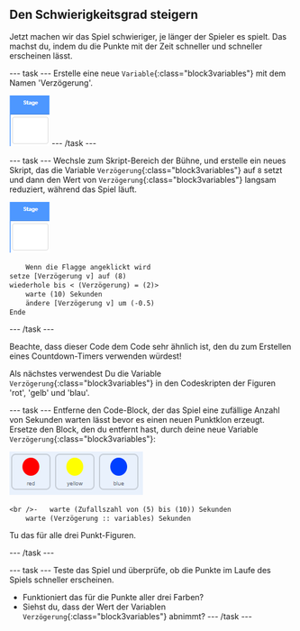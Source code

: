 ## Den Schwierigkeitsgrad steigern

Jetzt machen wir das Spiel schwieriger, je länger der Spieler es spielt. Das machst du, indem du die Punkte mit der Zeit schneller und schneller erscheinen lässt.

\--- task \--- Erstelle eine neue `Variable`{:class="block3variables"} mit dem Namen 'Verzögerung'.

![Figur Bühne](images/stage-sprite.png) \--- /task \---

\--- task \--- Wechsle zum Skript-Bereich der Bühne, und erstelle ein neues Skript, das die Variable `Verzögerung`{:class="block3variables"} auf `8` setzt und dann den Wert von `Verzögerung`{:class="block3variables"} langsam reduziert, während das Spiel läuft.

![Figur Bühne](images/stage-sprite.png)

```blocks3
    Wenn die Flagge angeklickt wird
setze [Verzögerung v] auf (8)
wiederhole bis < (Verzögerung) = (2)>
    warte (10) Sekunden
    ändere [Verzögerung v] um (-0.5)
Ende
```

\--- /task \---

Beachte, dass dieser Code dem Code sehr ähnlich ist, den du zum Erstellen eines Countdown-Timers verwenden würdest!

Als nächstes verwendest Du die Variable `Verzögerung`{:class="block3variables"} in den Codeskripten der Figuren 'rot', 'gelb' und 'blau'.

\--- task \--- Entferne den Code-Block, der das Spiel eine zufällige Anzahl von Sekunden warten lässt bevor es einen neuen Punktklon erzeugt. Ersetze den Block, den du entfernt hast, durch deine neue Variable `Verzögerung`{:class="block3variables"}:

![Screenshot](images/all-dots.png)

```blocks3
<br />-   warte (Zufallszahl von (5) bis (10)) Sekunden
    warte (Verzögerung :: variables) Sekunden
```

Tu das für alle drei Punkt-Figuren.

\--- /task \---

\--- task \--- Teste das Spiel und überprüfe, ob die Punkte im Laufe des Spiels schneller erscheinen.

+ Funktioniert das für die Punkte aller drei Farben?
+ Siehst du, dass der Wert der Variablen `Verzögerung`{:class="block3variables"} abnimmt? \--- /task \---